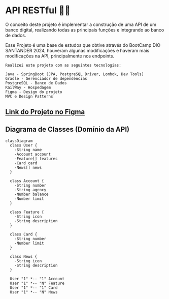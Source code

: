 # API RESTful 👨‍💻

O conceito deste projeto é implementar a construção de uma API de um banco digital, 
realizando todas as principais funções e integrando ao banco de dados.

Esse Projeto é uma base de estudos que obtive através do BootCamp DIO SANTANDER 2024, 
houveram algunas modificações e haveram mais modificações na API, principalmente nos endpoints.

```
Realizei este projeto com as seguintes tecnologias:

Java - SpringBoot (JPA, PostgreSQL Driver, Lombok, Dev Tools)
Gradle - Gerenciador de dependências
PostgreSQL - Banco de Dados
RailWay - Hospedagem
Figma - Design do projeto
MVC e Design Patterns
```

## [Link do Projeto no Figma](https://www.figma.com/file/0ZsjwjsYlYd3timxqMWlbj/SANTANDER---Projeto-Web%2FMobile?type=design&node-id=1421%3A432&mode=design&t=6dPQuerScEQH0zAn-1)


## Diagrama de Classes (Domínio da API)

```mermaid
classDiagram
  class User {
    -String name
    -Account account
    -Feature[] features
    -Card card
    -News[] news
  }

  class Account {
    -String number
    -String agency
    -Number balance
    -Number limit
  }

  class Feature {
    -String icon
    -String description
  }

  class Card {
    -String number
    -Number limit
  }

  class News {
    -String icon
    -String description
  }

  User "1" *-- "1" Account
  User "1" *-- "N" Feature
  User "1" *-- "1" Card
  User "1" *-- "N" News
```



```

```